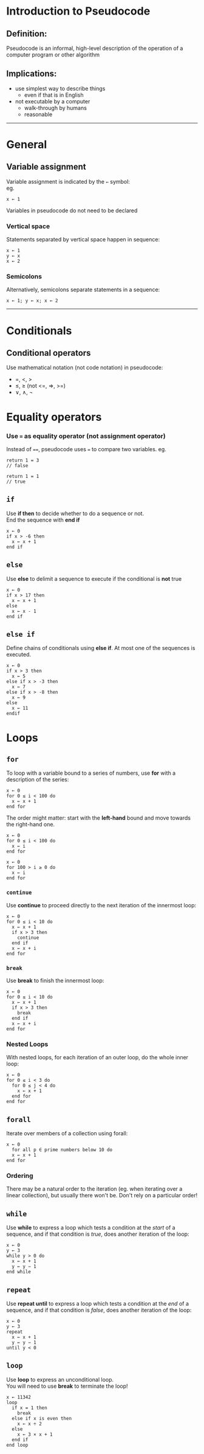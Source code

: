 # Introduction to Pseudocode

## Definition:
Pseudocode is an informal, high-level description of the operation of a computer program or other algorithm

## Implications:
* use simplest way to describe things
  * even if that is in English
* not executable by a computer
  * walk-through by humans
  * reasonable

---

# General

## Variable assignment
Variable assignment is indicated by the `←` symbol:  
eg.
```
x ← 1
```

Variables in pseudocode do not need to be declared

### Vertical space
Statements separated by vertical space happen in sequence:
```
x ← 1
y ← x
x ← 2
```

### Semicolons
Alternatively, semicolons separate statements in a sequence:
```
x ← 1; y ← x; x ← 2
```

---

# Conditionals
## Conditional operators
Use mathematical notation (not code notation) in pseudocode:
- =, <, >
- ≤, ≥ (not <=, =>, >=)
- ∨, ∧, ¬

# Equality operators
### Use `=` as equality operator (**not** assignment operator)
Instead of `==`, pseudocode uses `=` to compare two variables.
eg.
```
return 1 = 3
// false

return 1 = 1
// true
```

## `if`
Use **if then** to decide whether to do a sequence or not.  
End the sequence with **end if**
```
x ← 0
if x > -6 then
  x ← x + 1
end if
```

## `else`
Use **else** to delimit a sequence to execute if the conditional is **not** true
```
x ← 0
if x > 17 then
  x ← x + 1
else
  x ← x - 1
end if
```

## `else if`
Define chains of conditionals using **else if**. At most one of the sequences is executed.
```
x ← 0
if x > 3 then
  x ← 5
else if x > -3 then
  x ← 7
else if x > -8 then
  x ← 9
else
  x ← 11
endif
```

# Loops
## `for`
To loop with a variable bound to a series of numbers, use **for** with a description of the series:
```
x ← 0
for 0 ≤ i < 100 do
  x ← x + 1
end for
```

The order might matter: start with the **left-hand** bound and move towards the right-hand one.

```
x ← 0
for 0 ≤ i < 100 do
  x ← i
end for

x ← 0
for 100 > i ≥ 0 do
  x ← i
end for
```

### `continue`
Use **continue** to proceed directly to the next iteration of the innermost loop:
```
x ← 0
for 0 ≤ i < 10 do
  x ← x + 1
  if x > 3 then
    continue
  end if
  x ← x + i
end for
```

### `break`
Use **break** to finish the innermost loop:
```
x ← 0
for 0 ≤ i < 10 do
  x ← x + 1
  if x > 3 then
    break
  end if
  x ← x + i
end for
```

### Nested Loops
With nested loops, for each iteration of an outer loop, do the whole inner loop:
```
x ← 0
for 0 ≤ i < 3 do
  for 0 ≤ j < 4 do
    x ← x + 1
  end for
end for
```

## `forall`
Iterate over members of a collection using forall:
```
x ← 0
  for all p ∈ prime numbers below 10 do
  x ← x + 1
end for
```

### Ordering
There may be a natural order to the iteration (eg. when iterating over a linear collection), but usually there won't be. Don't rely on a particular order!

## `while`
Use **while** to express a loop which tests a condition at the *start* of a sequence, and if that condition is *true*, does another iteration of the loop:
```
x ← 0
y ← 3
while y > 0 do
  x ← x + 1
  y ← y − 1
end while
```

## `repeat`
Use **repeat until** to express a loop which tests a condition at the *end* of a sequence, and if that condition is *false*, does another iteration of the loop:
```
x ← 0
y ← 3
repeat
  x ← x + 1
  y ← y − 1
until y < 0
```

## `loop`
Use **loop** to express an unconditional loop.  
You will need to use **break** to terminate the loop!
```
x ← 11342
loop
  if x = 1 then
    break
  else if x is even then
    x ← x ÷ 2
  else
    x ← 3 × x + 1
  end if
end loop
```
